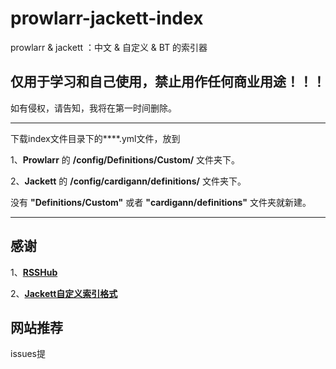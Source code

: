 # prowlarr-jackett-index
prowlarr &amp; jackett ：中文 &amp; 自定义 &amp; BT 的索引器

## 仅用于学习和自己使用，禁止用作任何商业用途！！！

如有侵权，请告知，我将在第一时间删除。

---
下载index文件目录下的****.yml文件，放到

1、**Prowlarr** 的 **/config/Definitions/Custom/** 文件夹下。

2、**Jackett** 的 **/config/cardigann/definitions/** 文件夹下。

没有 **"Definitions/Custom"** 或者 **"cardigann/definitions"** 文件夹就新建。

---
## 感谢

1、[**RSSHub**](https://github.com/DIYgod/RSSHub)

2、[**Jackett自定义索引格式**](https://github.com/Jackett/Jackett/wiki/Definition-format)

## 网站推荐
issues提
